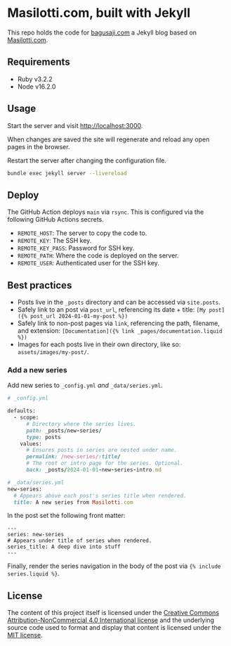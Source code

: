 # Masilotti.com, built with Jekyll

This repo holds the code for [bagusaji.com](https://bagusaji.com) a Jekyll blog based on [Masilotti.com](https://masilotti.com).

## Requirements

* Ruby v3.2.2
* Node v16.2.0

## Usage

Start the server and visit [http://localhost:3000](http://localhost:3000).

When changes are saved the site will regenerate and reload any open pages in the browser.

Restart the server after changing the configuration file.

```bash
bundle exec jekyll server --livereload
```

## Deploy

The GitHub Action deploys `main` via `rsync`. This is configured via the following GitHub Actions secrets.

* `REMOTE_HOST`: The server to copy the code to.
* `REMOTE_KEY`: The SSH key.
* `REMOTE_KEY_PASS`: Password for SSH key.
* `REMOTE_PATH`: Where the code is deployed on the server.
* `REMOTE_USER`: Authenticated user for the SSH key.

## Best practices

* Posts live in the `_posts` directory and can be accessed via `site.posts`.
* Safely link to an post via `post_url`, referencing its date + title: `[My post]({% post_url 2024-01-01-my-post %})`
* Safely link to non-post pages via `link`, referencing the path, filename, and extension: `[Documentation]({% link _pages/documentation.liquid %})`
* Images for each posts live in their own directory, like so: `assets/images/my-post/`.

### Add a new series

Add new series to `_config.yml` _and_ `_data/series.yml`.

```ruby
# _config.yml

defaults:
  - scope:
      # Directory where the series lives.
      path: _posts/new-series/
      type: posts
    values:
      # Ensures posts in series are nested under name.
      permalink: /new-series/:title/
      # The root or intro page for the series. Optional.
      back: _posts/2024-01-01-new-series-intro.md
```

```ruby
# _data/series.yml
new-series:
  # Appears above each post's series title when rendered.
  title: A new series from Masilotti.com
```

In the post set the following front matter:
```
---
series: new-series
# Appears under title of series when rendered.
series_title: A deep dive into stuff
---
```

Finally, render the series navigation in the body of the post via `{% include series.liquid %}`.

## License

The content of this project itself is licensed under the [Creative Commons Attribution-NonCommercial 4.0 International license](https://creativecommons.org/licenses/by-nc/4.0/) and the underlying source code used to format and display that content is licensed under the [MIT license](LICENSE.md).
